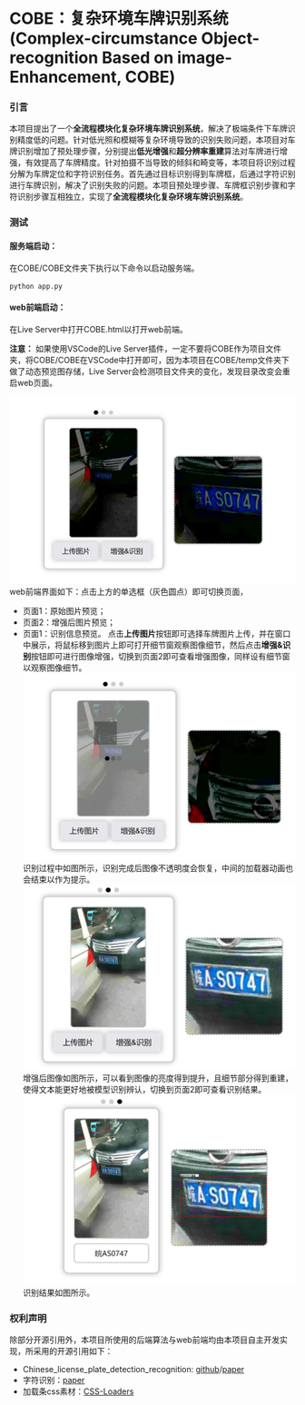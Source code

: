 # COBE：复杂环境车牌识别系统(Complex-circumstance Object-recognition Based on image-Enhancement, COBE)

### 引言
本项目提出了一个**全流程模块化复杂环境车牌识别系统**，解决了极端条件下车牌识别精度低的问题。针对低光照和模糊等复杂环境导致的识别失败问题，本项目对车牌识别增加了预处理步骤，分别提出**低光增强**和**超分辨率重建**算法对车牌进行增强，有效提高了车牌精度。针对拍摄不当导致的倾斜和畸变等，本项目将识别过程分解为车牌定位和字符识别任务。首先通过目标识别得到车牌框，后通过字符识别进行车牌识别，解决了识别失败的问题。本项目预处理步骤、车牌框识别步骤和字符识别步骤互相独立，实现了**全流程模块化复杂环境车牌识别系统**。


### 测试

#### 服务端启动：
在COBE/COBE文件夹下执行以下命令以启动服务端。
```
python app.py
```
#### web前端启动：
在Live Server中打开COBE.html以打开web前端。

**注意：**
如果使用VSCode的Live Server插件，一定不要将COBE作为项目文件夹，将COBE/COBE在VSCode中打开即可，因为本项目在COBE/temp文件夹下做了动态预览图存储，Live Server会检测项目文件夹的变化，发现目录改变会重启web页面。

![web前端页面](/icons/page1.png "Page1")
web前端界面如下：点击上方的单选框（灰色圆点）即可切换页面，
- 页面1：原始图片预览；
- 页面2：增强后图片预览；
- 页面1：识别信息预览。
点击**上传图片**按钮即可选择车牌图片上传，并在窗口中展示，将鼠标移到图片上即可打开细节窗观察图像细节，然后点击**增强&识别**按钮即可进行图像增强，切换到页面2即可查看增强图像，同样设有细节窗以观察图像细节。
![web前端页面](/icons/enhance.png "Enhanced")
识别过程中如图所示，识别完成后图像不透明度会恢复，中间的加载器动画也会结束以作为提示。
![web前端页面](/icons/page2.png "Page2")
增强后图像如图所示，可以看到图像的亮度得到提升，且细节部分得到重建，使得文本能更好地被模型识别辨认，切换到页面2即可查看识别结果。
![web前端页面](/icons/page3.png "Page3")
识别结果如图所示。
### 权利声明

除部分开源引用外，本项目所使用的后端算法与web前端均由本项目自主开发实现，所采用的开源引用如下：<br>
- Chinese_license_plate_detection_recognition: [github](https://github.com/we0091234/Chinese_license_plate_detection_recognition)/[paper](https://arxiv.org/abs/1506.02640)<br>
- 字符识别：[paper](https://arxiv.org/abs/1507.05717)
- 加载条css素材：[CSS-Loaders](https://css-loaders.com)
